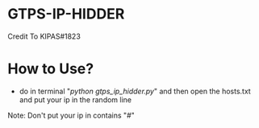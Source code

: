 # GTPS-IP-HIDDER
Credit To KIPAS#1823

# How to Use?
- do in terminal "*python gtps_ip_hidder.py*" and then open the hosts.txt and put your ip in the random line

Note: Don't put your ip in contains "*#*"
